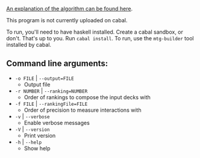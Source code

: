 [An explanation of the algorithm can be found here](https://elvishjerricco.wordpress.com/2015/09/24/generating-magic-decks-using-deck-building-strategies/).

This program is not currently uploaded on cabal.

To run, you'll need to have haskell installed. Create a cabal sandbox, or don't. That's up to you. Run `cabal install`. To run, use the `mtg-builder` tool installed by cabal.

Command line arguments:
---

* `-o FILE` | `--output=FILE`
    * Output file
* `-r NUMBER` | `--ranking=NUMBER`
    * Order of rankings to compose the input decks with
* `-f FILE` | `--rankingFile=FILE`
    * Order of precision to measure interactions with
* `-v` | `--verbose`
    * Enable verbose messages
* `-V` | `--version`
    * Print version
* `-h` | `--help`
    * Show help